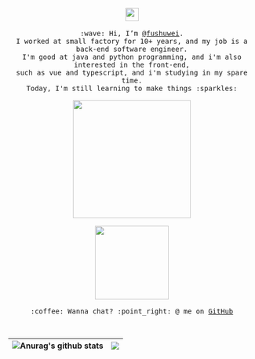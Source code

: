 <p align="center">
  <img src="https://user-images.githubusercontent.com/5679180/79618120-0daffb80-80be-11ea-819e-d2b0fa904d07.gif" width="27px">
  <br/><br/>
  <samp>
    :wave: Hi, I’m <a href="https://github.com/fushuwei">@fushuwei</a>.
    <br/>
    I worked at small factory for 10+ years, and my job is a back-end software engineer.
    <br/>
    I'm good at java and python programming, and i'm also interested in the front-end,
    <br/>
    such as vue and typescript, and i'm studying in my spare time.
    <br/>
    Today, I'm still learning to make things :sparkles:
    <br/><br/>
    <img src="https://i.imgur.com/kdKhgx6.gif" width="240px" align="center">
    <br/><br/>
    <img src="https://profile-counter.glitch.me/fushuwei/count.svg" width="150px" align="center">
    <br/><br/>
    :coffee: Wanna chat? :point_right: @ me on <a href="https://github.com/fushuwei">GitHub</a>
  </samp>
</p>
<br/>

| <img align="center" src="https://github-readme-stats.vercel.app/api?username=fushuwei&show_icons=true&include_all_commits=true&theme=buefy&hide_border=true" alt="Anurag's github stats" /> | <img align="center" src="https://github-readme-stats.vercel.app/api/top-langs/?username=fushuwei&layout=compact&theme=buefy&hide_border=true" /> |
| ------------- | ------------- |

<!---
## Github Stats
![Github Stats](https://github-readme-stats.vercel.app/api?username=fushuwei&show_icons=true&title_color=fff&icon_color=79ff97&text_color=9f9f9f&bg_color=151515)
--->

<!---
## Visitor Count
![Visitor Count](https://profile-counter.glitch.me/fushuwei/count.svg)
--->

<!---
fushuwei/fushuwei is a ✨ special ✨ repository because its `README.md` (this file) appears on your GitHub profile.
You can click the Preview link to take a look at your changes.
--->
